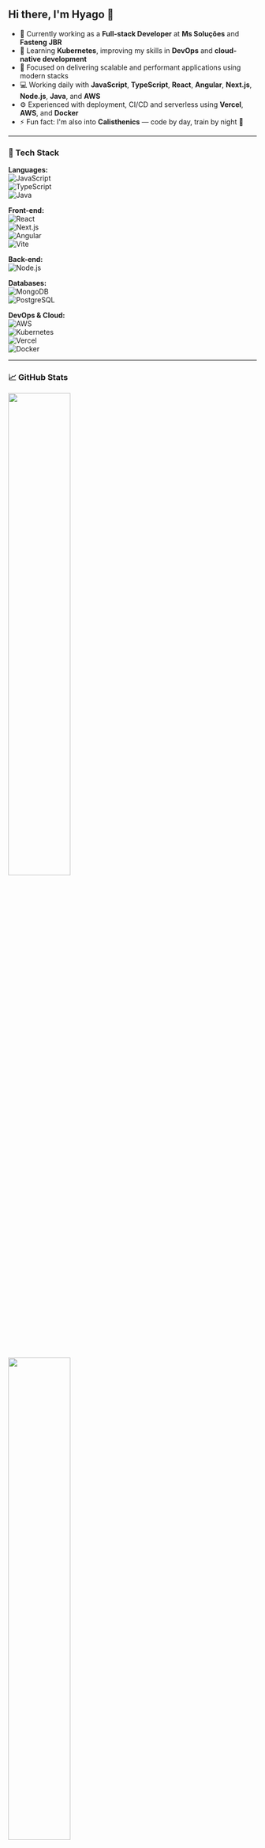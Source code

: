 ## Hi there, I'm Hyago 👋

- 🔭 Currently working as a **Full-stack Developer** at **Ms Soluções** and **Fasteng JBR**
- 🌱 Learning **Kubernetes**, improving my skills in **DevOps** and **cloud-native development**
- 🚀 Focused on delivering scalable and performant applications using modern stacks
- 💻 Working daily with **JavaScript**, **TypeScript**, **React**, **Angular**, **Next.js**, **Node.js**, **Java**, and **AWS**
- ⚙️ Experienced with deployment, CI/CD and serverless using **Vercel**, **AWS**, and **Docker**
- ⚡ Fun fact: I'm also into **Calisthenics** — code by day, train by night 💪

---

### 🚀 Tech Stack

**Languages:**  
![JavaScript](https://img.shields.io/badge/JavaScript-F7DF1E?style=flat&logo=javascript&logoColor=000)  
![TypeScript](https://img.shields.io/badge/TypeScript-3178C6?style=flat&logo=typescript&logoColor=fff)  
![Java](https://img.shields.io/badge/Java-007396?style=flat&logo=java&logoColor=fff)

**Front-end:**  
![React](https://img.shields.io/badge/React-61DAFB?style=flat&logo=react&logoColor=000)  
![Next.js](https://img.shields.io/badge/Next.js-000000?style=flat&logo=next.js&logoColor=fff)  
![Angular](https://img.shields.io/badge/Angular-DD0031?style=flat&logo=angular&logoColor=fff)  
![Vite](https://img.shields.io/badge/Vite-646CFF?style=flat&logo=vite&logoColor=fff)

**Back-end:**  
![Node.js](https://img.shields.io/badge/Node.js-339933?style=flat&logo=node.js&logoColor=fff)

**Databases:**  
![MongoDB](https://img.shields.io/badge/MongoDB-47A248?style=flat&logo=mongodb&logoColor=fff)  
![PostgreSQL](https://img.shields.io/badge/PostgreSQL-4169E1?style=flat&logo=postgresql&logoColor=fff)

**DevOps & Cloud:**  
![AWS](https://img.shields.io/badge/AWS-232F3E?style=flat&logo=amazon-aws&logoColor=fff)  
![Kubernetes](https://img.shields.io/badge/Kubernetes-326CE5?style=flat&logo=kubernetes&logoColor=fff)  
![Vercel](https://img.shields.io/badge/Vercel-000000?style=flat&logo=vercel&logoColor=fff)  
![Docker](https://img.shields.io/badge/Docker-2496ED?style=flat&logo=docker&logoColor=fff)

---

### 📈 GitHub Stats
<p align="left">
  <img width="50%" src="https://github-readme-stats.vercel.app/api?username=Hyaguiin&show_icons=true&theme=github_dark" />
  <img width="50%" src="https://github-readme-streak-stats.herokuapp.com/?user=Hyaguiin&theme=github-dark" />
  <img width="50%" src="https://github-readme-stats.vercel.app/api/top-langs/?username=Hyaguiin&layout=compact&theme=github_dark" />
</p>




---

### 📫 Connect with Me

- 📧 hyago.gabriel2017@gmail.com


